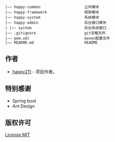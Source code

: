 
```
|—— happy-common                    公共模块
|—— happy-framework                 框架模块
|—— happy-system                    系统模块
|—— happy-admin                     后台接口模块
| |—— system                        后台系统接口
|—— .gitignore                      git忽略文件
|—— pom.xml                         maven配置文件
|—— README.md                       README
```

## 作者

- [happy211](https://github.com/RogerPeng123) - 项目作者。

<span id="nav-9"></span>

## 特别感谢

- Spring boot
- Ant Design

<span id="nav-15"></span>

## 版权许可

[License MIT](LICENSE)
